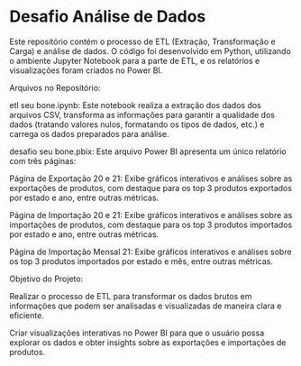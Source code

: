 # Desafio Análise de Dados

Este repositório contém o processo de ETL (Extração, Transformação e Carga) e análise de dados. O código foi desenvolvido em Python, utilizando o ambiente Jupyter Notebook para a parte de ETL, e os relatórios e visualizações foram criados no Power BI.

Arquivos no Repositório:

etl seu bone.ipynb: Este notebook realiza a extração dos dados dos arquivos CSV, transforma as informações para garantir a qualidade dos dados (tratando valores nulos, formatando os tipos de dados, etc.) e carrega os dados preparados para análise.

desafio seu bone.pbix: Este arquivo Power BI apresenta um único relatório com três páginas:

Página de Exportação 20 e 21: Exibe gráficos interativos e análises sobre as exportações de produtos, com destaque para os top 3 produtos exportados por estado e ano, entre outras métricas.

Página de Importação 20 e 21: Exibe gráficos interativos e análises sobre as importações de produtos, com destaque para os top 3 produtos importados por estado e ano, entre outras métricas.

Página de Importação Mensal 21: Exibe gráficos interativos e análises sobre os top 3 produtos importados por estado e mês, entre outras métricas.

Objetivo do Projeto:

Realizar o processo de ETL para transformar os dados brutos em informações que podem ser analisadas e visualizadas de maneira clara e eficiente.

Criar visualizações interativas no Power BI para que o usuário possa explorar os dados e obter insights sobre as exportações e importações de produtos.
